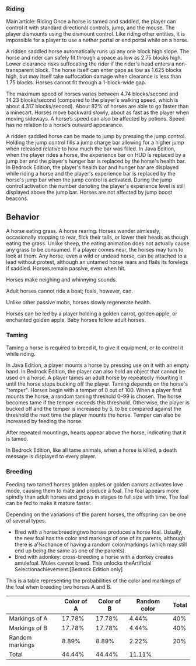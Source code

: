 ### Riding
Main article: Riding
Once a horse is tamed and saddled, the player can control it with standard directional controls, jump, and the mouse. The player dismounts using the dismount control. Like riding other entities, it is impossible for a player to use a nether portal or end portal while on a horse.

A ridden saddled horse automatically runs up any one block high slope. The horse and rider can safely fit through a space as low as 2.75 blocks high. Lower clearance risks suffocating the rider if the rider's head enters a non-transparent block. The horse itself can enter gaps as low as 1.625 blocks high, but may itself take suffocation damage when clearance is less than 1.75 blocks. Horses cannot fit through a 1-block-wide gap.

The maximum speed of horses varies between 4.74 blocks/second and 14.23 blocks/second (compared to the player's walking speed, which is about 4.317 blocks/second). About 82% of horses are able to go faster than a minecart. Horses move backward slowly, about as fast as the player when moving sideways. A horse’s speed can also be affected by potions. Speed has no relation to a horse’s outward appearance.

A ridden saddled horse can be made to jump by pressing the jump control. Holding the jump control fills a jump charge bar allowing for a higher jump when released relative to how much the bar was filled. In Java Edition, when the player rides a horse, the experience bar on HUD is replaced by a jump bar and the player's hunger bar is replaced by the horse's health bar. In Bedrock Edition, the player's health bar and hunger bar are displayed while riding a horse and the player's experience bar is replaced by the horse's jump bar when the jump control is activated. During the jump control activation the number denoting the player's experience level is still displayed above the jump bar. Horses are not affected by jump boost beacons.

## Behavior
A horse eating grass.
A horse rearing.
Horses wander aimlessly, occasionally stopping to rear, flick their tails, or lower their heads as though eating the grass. Unlike sheep, the eating animation does not actually cause any grass to be consumed. If a player comes near, the horses may turn to look at them. Any horse, even a wild or undead horse, can be attached to a lead without protest, although an untamed horse rears and flails its forelegs if saddled. Horses remain passive, even when hit.

Horses make neighing and whinnying sounds.

Adult horses cannot ride a boat; foals, however, can.

Unlike other passive mobs, horses slowly regenerate health.

Horses can be led by a player holding a golden carrot, golden apple, or enchanted golden apple. Baby horses follow adult horses.

### Taming
Taming a horse is required to breed it, to give it equipment, or to control it while riding.

In Java Edition, a player mounts a horse by pressing use on it with an empty hand. In Bedrock Edition, the player can also hold an object that cannot be used on a horse. A player tames an adult horse by repeatedly mounting it until the horse stops bucking off the player. Taming depends on the horse's "temper". Horses begin with a temper of 0 out of 100. When a player first mounts the horse, a random taming threshold 0–99 is chosen. The horse becomes tame if the temper exceeds this threshold. Otherwise, the player is bucked off and the temper is increased by 5, to be compared against the threshold the next time the player mounts the horse. Temper can also be increased by feeding the horse.

After repeated mountings, hearts appear above the horse, indicating that it is tamed.

In Bedrock Edition, like all tame animals, when a horse is killed, a death message is displayed to every player.

### Breeding
Feeding two tamed horses golden apples or golden carrots activates love mode, causing them to mate and produce a foal. The foal appears more spindly than adult horses and grows in stages to full size with time. The foal can be fed to make it mature faster.

Depending on the variations of the parent horses, the offspring can be one of several types. 

- Bred with a horse:breedingtwo horses produces a horse foal. Usually, the new foal has the color and markings of one of its parents, although there is a13⁄45chance of having a random color/markings (which may still end up being the same as one of the parents).
- Bred with adonkey: cross-breeding a horse with a donkey creates amulefoal. Mules cannot breed. This unlocks theArtificial Selectionachievement.‌[Bedrock Edition  only]

This is a table representing the probabilities of the color and markings of the foal when breeding two horses A and B.

|                 | Color of A | Color of B | Random color | Total |
|-----------------|------------|------------|--------------|-------|
| Markings of A   | 17.78%     | 17.78%     | 4.44%        | 40%   |
| Markings of B   | 17.78%     | 17.78%     | 4.44%        | 40%   |
| Random markings | 8.89%      | 8.89%      | 2.22%        | 20%   |
| Total           | 44.44%     | 44.44%     | 11.11%       |       |

